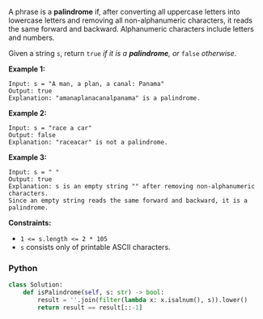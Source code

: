 A phrase is a  **palindrome**  if, after converting all uppercase letters into lowercase letters and removing all non-alphanumeric characters, it reads the same forward and backward. Alphanumeric characters include letters and numbers.

Given a string  `s`, return  `true` _if it is a  **palindrome**, or_ `false` _otherwise_.

**Example 1:**
```
Input: s = "A man, a plan, a canal: Panama"
Output: true
Explanation: "amanaplanacanalpanama" is a palindrome.
```

**Example 2:**
```
Input: s = "race a car"
Output: false
Explanation: "raceacar" is not a palindrome.
```

**Example 3:**
```
Input: s = " "
Output: true
Explanation: s is an empty string "" after removing non-alphanumeric characters.
Since an empty string reads the same forward and backward, it is a palindrome.

```

**Constraints:**

-   `1 <= s.length <= 2 * 105`
-   `s`  consists only of printable ASCII characters.

### Python
```python
class Solution:
    def isPalindrome(self, s: str) -> bool:
        result = ''.join(filter(lambda x: x.isalnum(), s)).lower()
        return result == result[::-1]
```
